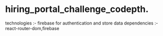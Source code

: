 # hiring_portal_challenge_codepth.
technologies :- firebase for authentication and store data
dependencies :- react-router-dom,firebase

